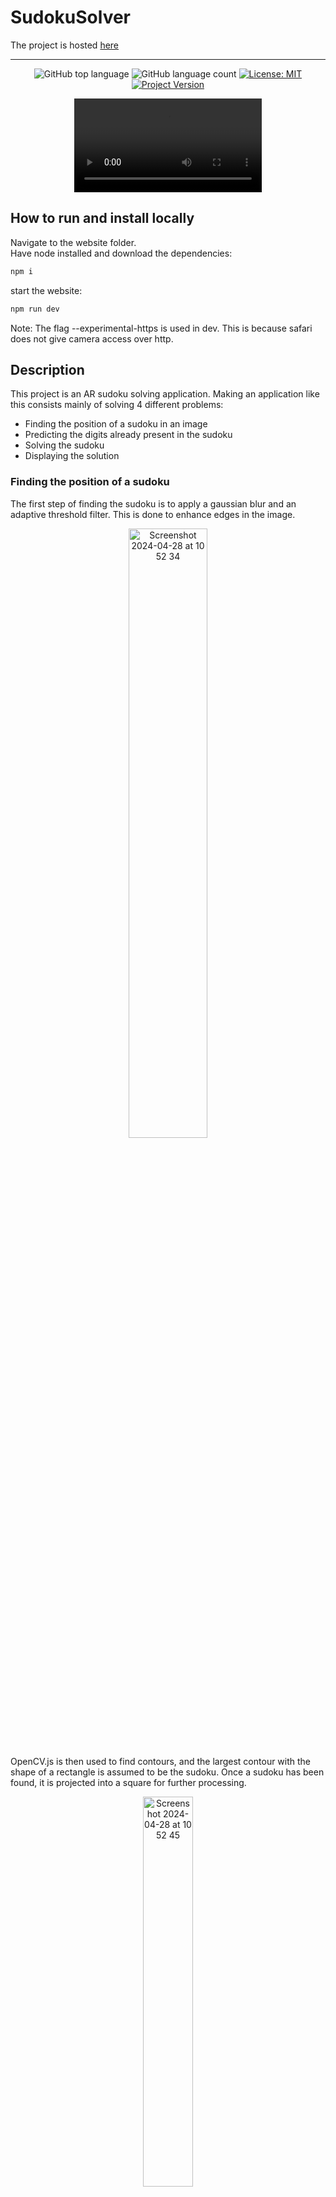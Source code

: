 # SudokuSolver
The project is hosted <a href="https://sudoku-solver-sudokusolver.vercel.app">here</a>

---
<!--  <img src="https://github.com/CogitoNTNU/SudokuSolver/assets/72311591/d5fad2ae-193a-4558-9479-a4bf0450d4b6" width="50px" alt="SudokuSolverLogo"> -->

<div align="center">

  
  ![GitHub top language](https://img.shields.io/github/languages/top/CogitoNTNU/SudokuSolver)
  ![GitHub language count](https://img.shields.io/github/languages/count/CogitoNTNU/SudokuSolver)
  [![License: MIT](https://img.shields.io/badge/License-MIT-yellow.svg)](https://opensource.org/licenses/MIT)
  [![Project Version](https://img.shields.io/badge/version-1.0.0-blue)](https://img.shields.io/badge/version-1.0.0-blue)

  <div>
    <video src="https://github.com/CogitoNTNU/SudokuSolver/assets/72311591/0e446a5f-589d-4bd2-b484-dc621c3ed974.mp4" controls"></video>
  </div>

</div>

## How to run and install locally
Navigate to the website folder.  
Have node installed and download the dependencies:
```bash
npm i
```
start the website:
```bash
npm run dev
```
Note: The flag --experimental-https is used in dev. This is because safari does not give camera access over http.

## Description
This project is an AR sudoku solving application. Making an application like this consists mainly of solving 4 different problems:

- Finding the position of a sudoku in an image
- Predicting the digits already present in the sudoku
- Solving the sudoku
- Displaying the solution

### Finding the position of a sudoku
The first step of finding the sudoku is to apply a gaussian blur and an adaptive threshold filter. This is done to enhance edges in the image.

<div align="center">
  <img width="50%" alt="Screenshot 2024-04-28 at 10 52 34" src="https://github.com/CogitoNTNU/SudokuSolver/assets/72311591/76ee04d9-4884-4385-a770-38fee66d9d69">
</div>

OpenCV.js is then used to find contours, and the largest contour with the shape of a rectangle is assumed to be the sudoku. Once a sudoku has been found, it is projected into a square for further processing.

<div align="center">
  <img width="40%" alt="Screenshot 2024-04-28 at 10 52 45" src="https://github.com/CogitoNTNU/SudokuSolver/assets/72311591/566298f3-cb06-4042-a600-81ae0bcb0653">
</div>

### Predicting the digits already present
To predict the digits, the sudoku is split up into 81 small squares, one for each cell in the sudoku. The background of the cells are removed by setting the pixel values that are under the mean to 0, and empty cells are filtered out by looking at the average pixel value in the cells. The lines used to seperate the cells in the sudoku are removed by clearing the borders of each cell. When removing the background, parts of the digits are also removed, which makes them thinner. Therefore, a dilation kernel is used to increase the thickness of the digits. The result looks something like this:

<div align="center">
  <img width="40%" alt="Screenshot 2024-04-28 at 10 53 02" src="https://github.com/CogitoNTNU/SudokuSolver/assets/72311591/a7bbf766-6daa-4709-b448-e5449435e3b3">
</div>

Once the digits have been processed, they are sent to a CNN trained with a custom dataset containing 4500 digits. All digits in the dataset were processed using the above-mentioned method. 

### Solving the sudoku
To solve the sudoku, a recursive backtracking algorithm is used. For most practical scenarios this is fast enough, but sudokus can be designed to be resistant against brute force algorithms like this.

### Displaying the solution
When a solution is found, it is drawn on a square. A projection matrix is then calculated to project the solution back into the original position in the live camera feed.

<div align="center">
  <img width="40%" alt="Screenshot 2024-05-05 at 15 39 50" src="https://github.com/CogitoNTNU/SudokuSolver/assets/72311591/d91df265-2331-445c-8d28-49148b4a7a28">
</div>
